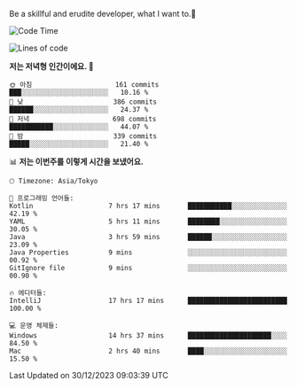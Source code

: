 Be a skillful and erudite developer, what I want to.👶

<!--START_SECTION:waka-->
![Code Time](http://img.shields.io/badge/Code%20Time-389%20hrs%2035%20mins-blue)

![Lines of code](https://img.shields.io/badge/%EC%A0%80%EB%8A%94%20%EC%97%AC%ED%83%9C%EA%B9%8C%EC%A7%80%20-748.8%20thousand%20%EC%A4%84%EC%9D%98%20%EC%BD%94%EB%93%9C%EB%A5%BC%20%EC%9E%91%EC%84%B1%ED%96%88%EC%96%B4%EC%9A%94.-blue)

**저는 저녁형 인간이에요. 🦉** 

```text
🌞 아침                     161 commits         ███░░░░░░░░░░░░░░░░░░░░░░   10.16 % 
🌆 낮　                     386 commits         ██████░░░░░░░░░░░░░░░░░░░   24.37 % 
🌃 저녁                     698 commits         ███████████░░░░░░░░░░░░░░   44.07 % 
🌙 밤　                     339 commits         █████░░░░░░░░░░░░░░░░░░░░   21.40 % 
```


📊 **저는 이번주를 이렇게 시간을 보냈어요.** 

```text
🕑︎ Timezone: Asia/Tokyo

💬 프로그래밍 언어들: 
Kotlin                   7 hrs 17 mins       ███████████░░░░░░░░░░░░░░   42.19 % 
YAML                     5 hrs 11 mins       ████████░░░░░░░░░░░░░░░░░   30.05 % 
Java                     3 hrs 59 mins       ██████░░░░░░░░░░░░░░░░░░░   23.09 % 
Java Properties          9 mins              ░░░░░░░░░░░░░░░░░░░░░░░░░   00.92 % 
GitIgnore file           9 mins              ░░░░░░░░░░░░░░░░░░░░░░░░░   00.90 % 

🔥 에디터들: 
IntelliJ                 17 hrs 17 mins      █████████████████████████   100.00 % 

💻 운영 체제들: 
Windows                  14 hrs 37 mins      █████████████████████░░░░   84.50 % 
Mac                      2 hrs 40 mins       ████░░░░░░░░░░░░░░░░░░░░░   15.50 % 
```


 Last Updated on 30/12/2023 09:03:39 UTC
<!--END_SECTION:waka-->
